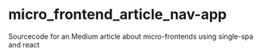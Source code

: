 # micro_frontend_article_nav-app
Sourcecode for an Medium article about micro-frontends using single-spa and react
